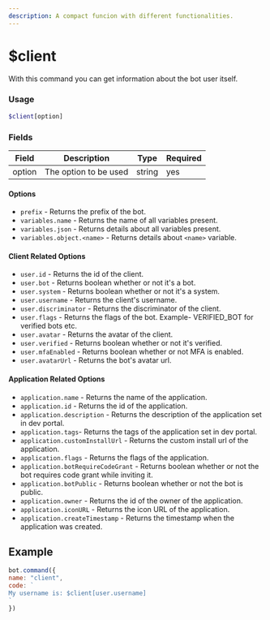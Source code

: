 ```yaml
---
description: A compact funcion with different functionalities.
---
```


# $client

With this command you can get information about the bot user itself.

### Usage

```php
$client[option]
```

### Fields

| Field  | Description           | Type   | Required |
| ------ | --------------------- | ------ | -------- |
| option | The option to be used | string | yes      |

#### Options

* `prefix` - Returns the prefix of the bot.
* `variables.name` - Returns the name of all variables present.
* `variables.json` - Returns details about all variables present.
* `variables.object.<name>` - Returns details about `<name>` variable.

#### Client Related Options

* `user.id` - Returns the id of the client.
* `user.bot` - Returns boolean whether or not it's a bot.
* `user.system` - Returns boolean whether or not it's a system.
* `user.username` - Returns the client's username.
* `user.discriminator` - Returns the discriminator of the client.
* `user.flags` - Returns the flags of the bot. Example- VERIFIED\_BOT for verified bots etc.
* `user.avatar` - Returns the avatar of the client.
* `user.verified` - Returns boolean whether or not it's verified.
* `user.mfaEnabled` - Returns boolean whether or not MFA is enabled.
* `user.avatarUrl` - Returns the bot's avatar url.

#### Application Related Options

* `application.name` - Returns the name of the application.
* `application.id` - Returns the id of the application.
* `application.description` - Returns the description of the application set in dev portal.
* `application.tags`- Returns the tags of the application set in dev portal.
* `application.customInstallUrl` - Returns the custom install url of the application.
* `application.flags` - Returns the flags of the application.
* `application.botRequireCodeGrant` - Returns boolean whether or not the bot requires code grant while inviting it.
* `application.botPublic` - Returns boolean whether or not the bot is public.
* `application.owner` - Returns the id of the owner of the application.
* `application.iconURL` - Returns the icon URL of the application.
* `application.createTimestamp` - Returns the timestamp when the application was created.

## Example

```javascript
bot.command({
name: "client",
code: `
My username is: $client[user.username]
`
})
```
